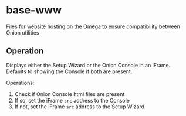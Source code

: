 # base-www
Files for website hosting on the Omega to ensure compatibility between Onion utilities

## Operation

Displays either the Setup Wizard or the Onion Console in an iFrame. Defaults to showing the Console if both are present.

Operations:

1. Check if Onion Console html files are present
1. If so, set the iFrame `src` address to the Console
1. If not, set the iFrame `src` address to the Setup Wizard


